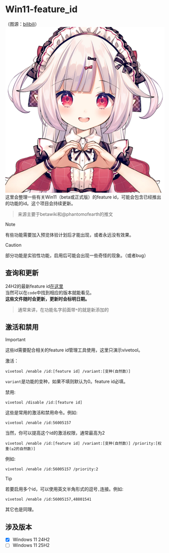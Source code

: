 # Win11-feature_id
（图源：[bilibili](https://www.bilibili.com/opus/1080968462968291334?spm_id_from=333.1387.0.0)）  
![欢迎](image/1758386839626.png)  
这里会整理一些有关Win11（beta或正式版）的feature id，可能会包含已经推出的功能的id。这个项目会持续更新。  
> 来源主要于betawiki和@phantomofearth的推文  

> [!NOTE]
> 有些功能需要加入预览体验计划后才能出现，或者永远没有效果。

> [!CAUTION]
> 部分功能是实验性功能，启用后可能会出现一些奇怪的现象。（或者bug）

## 查询和更新
24H2的最新feature id[在这里](24H2-25H2/20251019_24H2-id.txt)  
当然可以在`code`中找到相应的版本就能看见。  
**这些文件随时会更新，更新时会标明日期。**
> 通常来讲，在功能名字前面带`*`的就是新添加的

## 激活和禁用
> [!IMPORTANT]
> 这些id需要配合相关的feature id管理工具使用，这里只演示vivetool。

激活：
```
vivetool /enable /id:[feature id] /variant:[变种(自然数)]
```
`variant`是功能的变种，如果不填则默认为0。feature id必填。

禁用:
```
vivetool /disable /id:[feature id]
```
这些是常用的激活和禁用命令。例如:
```
vivetool /enable /id:56005157
```

当然，你可以提高这个id的激活权限，通常最高为2
```
vivetool /enable /id:[feature id] /variant:[变种(自然数)] /priority:[权重(≥2的自然数)]
```
例如:
```
vivetool /enable /id:56005157 /priority:2
```
> [!TIP]
> 若要启用多个id，可以使用英文半角形式的逗号`,`连接。例如:

```
vivetool /enable /id:56005157,48801541
```

其它也是同理。
## 涉及版本
- [x] Windows 11 24H2
- [ ] Windows 11 25H2
